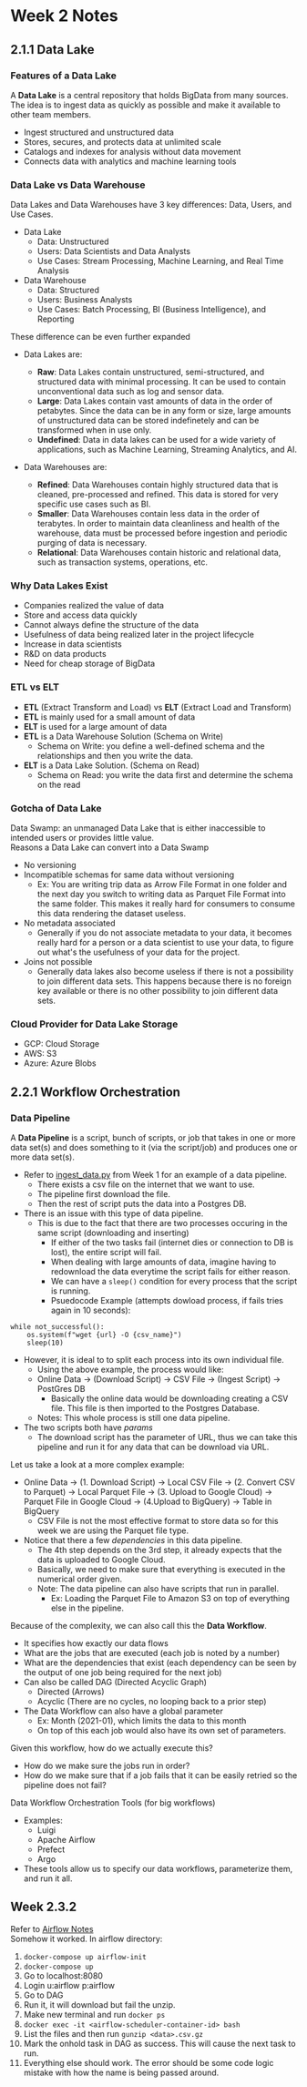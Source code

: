 # Week 2 Notes
## 2.1.1 Data Lake
### Features of a Data Lake
A **Data Lake** is a central repository that holds BigData from many sources. The idea is to ingest data as quickly as possible and make it available to other team members.
- Ingest structured and unstructured data
- Stores, secures, and protects data at unlimited scale
- Catalogs and indexes for analysis without data movement
- Connects data with analytics and machine learning tools

### Data Lake vs Data Warehouse
Data Lakes and Data Warehouses have 3 key differences: Data, Users, and Use Cases.
- Data Lake
    - Data: Unstructured
    - Users: Data Scientists and Data Analysts
    - Use Cases: Stream Processing, Machine Learning, and Real Time Analysis
- Data Warehouse
    - Data: Structured
    - Users: Business Analysts
    - Use Cases: Batch Processing, BI (Business Intelligence), and Reporting

These difference can be even further expanded
- Data Lakes are:
    - **Raw**: Data Lakes contain unstructured, semi-structured, and structured data with minimal processing. It can be used to contain unconventional data such as log and sensor data.
    - **Large**: Data Lakes contain vast amounts of data in the order of petabytes. Since the data can be in any form or size, large amounts of unstructured data can be stored indefinetely and can be transformed when in use only.
    - **Undefined**: Data in data lakes can be used for a wide variety of applications, such as Machine Learning, Streaming Analytics, and AI.

- Data Warehouses are:
    - **Refined**: Data Warehouses contain highly structured data that is cleaned, pre-processed and refined. This data is stored for very specific use cases such as BI.
    - **Smaller**: Data Warehouses contain less data in the order of terabytes. In order to maintain data cleanliness and health of the warehouse, data must be processed before ingestion and periodic purging of data is necessary.
    - **Relational**: Data Warehouses contain historic and relational data, such as transaction systems, operations, etc.

### Why Data Lakes Exist
- Companies realized the value of data
- Store and access data quickly
- Cannot always define the structure of the data
- Usefulness of data being realized later in the project lifecycle
- Increase in data scientists
- R&D on data products
- Need for cheap storage of BigData

### ETL vs ELT
- **ETL** (Extract Transform and Load) vs **ELT** (Extract Load and Transform)
- **ETL** is mainly used for a small amount of data
- **ELT** is used for a large amount of data
- **ETL** is a Data Warehouse Solution (Schema on Write)
    - Schema on Write: you define a well-defined schema and the relationships and then you write the data.
-  **ELT** is a Data Lake Solution. (Schema on Read)
    - Schema on Read: you write the data first and determine the schema on the read

### Gotcha of Data Lake
Data Swamp: an unmanaged Data Lake that is either inaccessible to intended users or provides little value.\
Reasons a Data Lake can convert into a Data Swamp
- No versioning
- Incompatible schemas for same data without versioning
    - Ex: You are writing trip data as Arrow File Format in one folder and the next day you switch to writing data as Parquet File Format into the same folder. This makes it really hard for consumers to consume this data rendering the dataset useless.
- No metadata associated
    - Generally if you do not associate metadata to your data, it becomes really hard for a person or a data scientist to use your data, to figure out what's the usefulness of your data for the project.
- Joins not possible
    - Generally data lakes also become useless if there is not a possibility to join different data sets. This happens because there is no foreign key available or there is no other possibility to join different data sets.

### Cloud Provider for Data Lake Storage
- GCP: Cloud Storage
- AWS: S3
- Azure: Azure Blobs

## 2.2.1 Workflow Orchestration
### Data Pipeline
A **Data Pipeline** is a script, bunch of scripts, or job that takes in one or more data set(s) and does something to it (via the script/job) and produces one or more data set(s).
- Refer to [ingest_data.py](https://github.com/rahulchaky/data-eng-camp/blob/main/week_1_basics_n_setup/docker_sql/ingest_data.py) from Week 1 for an example of a data pipeline.
    - There exists a csv file on the internet that we want to use.
    - The pipeline first download the file.
    - Then the rest of script puts the data into a Postgres DB.
- There is an issue with this type of data pipeline.
    - This is due to the fact that there are two processes occuring in the same script (downloading and inserting)
        - If either of the two tasks fail (internet dies or connection to DB is lost), the entire script will fail.
        - When dealing with large amounts of data, imagine having to redownload the data everytime the script fails for either reason.
        - We can have a `sleep()` condition for every process that the script is running.
        - Psuedocode Example (attempts dowload process, if fails tries again in 10 seconds):
```
while not_successful():
    os.system(f"wget {url} -O {csv_name}")
    sleep(10)
```
- However, it is ideal to to split each process into its own individual file.
    - Using the above example, the process would like:
    - Online Data -> (Download Script) -> CSV File -> (Ingest Script) -> PostGres DB
        - Basically the online data would be downloading creating a CSV file. This file is then imported to the Postgres Database.
    - Notes: This whole process is still one data pipeline.
- The two scripts both have *params*
    - The download script has the parameter of URL, thus we can take this pipeline and run it for any data that can be download via URL.

Let us take a look at a more complex example:
- Online Data -> (1. Download Script) -> Local CSV File -> (2. Convert CSV to Parquet) -> Local Parquet File -> (3. Upload to Google Cloud) -> Parquet File in Google Cloud -> (4.Upload to BigQuery) -> Table in BigQuery
    - CSV File is not the most effective format to store data so for this week we are using the Parquet file type.
- Notice that there a few *dependencies* in this data pipeline.
    - The 4th step depends on the 3rd step, it already expects that the data is uploaded to Google Cloud.
    - Basically, we need to make sure that everything is executed in the numerical order given.
    - Note: The data pipeline can also have scripts that run in parallel.
        - Ex: Loading the Parquet File to Amazon S3 on top of everything else in the pipeline.

Because of the complexity, we can also call this the **Data Workflow**.
- It specifies how exactly our data flows
- What are the jobs that are executed (each job is noted by a number)
- What are the dependencies that exist (each dependency can be seen by the output of one job being required for the next job)
- Can also be called DAG (Directed Acyclic Graph)
    - Directed (Arrows)
    - Acyclic (There are no cycles, no looping back to a prior step)
- The Data Workflow can also have a global parameter
    - Ex: Month (2021-01), which limits the data to this month
    - On top of this each job would also have its own set of parameters.

Given this workflow, how do we actually execute this?
- How do we make sure the jobs run in order?
- How do we make sure that if a job fails that it can be easily retried so the pipeline does not fail?


Data Workflow Orchestration Tools (for big workflows)
- Examples:
    - Luigi
    - Apache Airflow
    - Prefect
    - Argo
- These tools allow us to specify our data workflows, parameterize them, and run it all.

## Week 2.3.2
Refer to [Airflow Notes](https://github.com/rahulchaky/data-eng-camp/tree/main/week_2_data_ingestion/airflow/docs/1_concepts.md)\
Somehow it worked. In airflow directory:
1. `docker-compose up airflow-init`
2. `docker-compose up`
3. Go to localhost:8080
4. Login u:airflow p:airflow
5. Go to DAG
6. Run it, it will download but fail the unzip.
7. Make new terminal and run `docker ps`
8. `docker exec -it <airflow-scheduler-container-id> bash`
9. List the files and then run `gunzip <data>.csv.gz`
10. Mark the onhold task in DAG as success. This will cause the next task to run.
11. Everything else should work.
The error should be some code logic mistake with how the name is being passed around.
